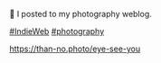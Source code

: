 🤖 I posted to my photography weblog.

 [\#<span>IndieWeb</span>](https://social.lol/tags/IndieWeb) [\#<span>photography</span>](https://social.lol/tags/photography)

[<span class="invisible">https://</span><span class="">than-no.photo/eye-see-you</span><span class="invisible"></span>](https://than-no.photo/eye-see-you)